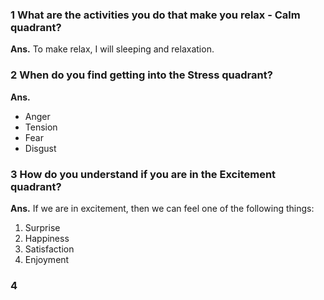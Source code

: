 ### 1 What are the activities you do that make you relax - Calm quadrant?

**Ans.** To make relax, I will sleeping and relaxation.

### 2 When do you find getting into the Stress quadrant?

**Ans.**
- Anger
- Tension
- Fear
- Disgust

### 3 How do you understand if you are in the Excitement quadrant?
**Ans.** If we are in excitement, then we can feel one of the following things:
1. Surprise
2. Happiness
3. Satisfaction
4. Enjoyment

### 4 
